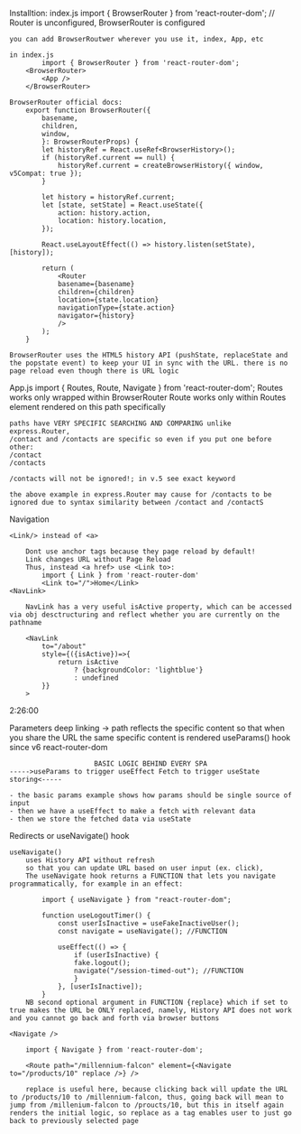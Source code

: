 Installtion: 
index.js
    import { BrowserRouter } from 'react-router-dom'; // Router is unconfigured, BrowserRouter is configured

    you can add BrowserRoutwer wherever you use it, index, App, etc

    in index.js
            import { BrowserRouter } from 'react-router-dom';
        <BrowserRouter>
            <App />
        </BrowserRouter>

    BrowserRouter official docs:
        export function BrowserRouter({
            basename,
            children,
            window,
            }: BrowserRouterProps) {
            let historyRef = React.useRef<BrowserHistory>();
            if (historyRef.current == null) {
                historyRef.current = createBrowserHistory({ window, v5Compat: true });
            }

            let history = historyRef.current;
            let [state, setState] = React.useState({
                action: history.action,
                location: history.location,
            });

            React.useLayoutEffect(() => history.listen(setState), [history]);

            return (
                <Router
                basename={basename}
                children={children}
                location={state.location}
                navigationType={state.action}
                navigator={history}
                />
            );
        }

    BrowserRouter uses the HTML5 history API (pushState, replaceState and the popstate event) to keep your UI in sync with the URL. there is no page reload even though there is URL logic

App.js
    import { Routes, Route, Navigate } from 'react-router-dom';
    Routes works only wrapped within BrowserRouter
    Route works only within Routes
    <Route path="/" element={}> element rendered on this path specifically

    paths have VERY SPECIFIC SEARCHING AND COMPARING unlike express.Router,
    /contact and /contacts are specific so even if you put one before other:
    /contact
    /contacts

    /contacts will not be ignored!; in v.5 see exact keyword
    
    the above example in express.Router may cause for /contacts to be ignored due to syntax similarity between /contact and /contactS 

Navigation 
        
    <Link/> instead of <a>
        
        Dont use anchor tags because they page reload by default!
        Link changes URL without Page Reload
        Thus, instead <a href> use <Link to>:
            import { Link } from 'react-router-dom'
            <Link to="/">Home</Link>
    <NavLink>

        NavLink has a very useful isActive property, which can be accessed via obj desctructuring and reflect whether you are currently on the pathname

        <NavLink 
            to="/about"
            style={({isActive})=>{
                return isActive
                    ? {backgroundColor: 'lightblue'}
                    : undefined
            }}
        >


2:26:00

Parameters
    deep linking -> path reflects the specific content so that when you share the URL the same specific content is rendered
    useParams() hook since v6 react-router-dom

                         BASIC LOGIC BEHIND EVERY SPA
    ----->useParams to trigger useEffect Fetch to trigger useState storing<-----

    - the basic params example shows how params should be single source of input
    - then we have a useEffect to make a fetch with relevant data
    - then we store the fetched data via useState

Redirects
    <Navigate to="/home" /> or useNavigate() hook

    useNavigate()
        uses History API without refresh
        so that you can update URL based on user input (ex. click),
        The useNavigate hook returns a FUNCTION that lets you navigate programmatically, for example in an effect:

            import { useNavigate } from "react-router-dom";

            function useLogoutTimer() {
                const userIsInactive = useFakeInactiveUser();
                const navigate = useNavigate(); //FUNCTION

                useEffect(() => {
                    if (userIsInactive) {
                    fake.logout();
                    navigate("/session-timed-out"); //FUNCTION
                    }
                }, [userIsInactive]);
            }
        NB second optional argument in FUNCTION {replace} which if set to true makes the URL be ONLY replaced, namely, History API does not work and you cannot go back and forth via browser buttons

    <Navigate />    

        import { Navigate } from 'react-router-dom';

        <Route path="/millennium-falcon" element={<Navigate to="/products/10" replace />} />

        replace is useful here, because clicking back will update the URL to /products/10 to /millennium-falcon, thus, going back will mean to jump from /millenium-falcon to /proucts/10, but this in itself again renders the initial logic, so replace as a tag enables user to just go back to previously selected page



